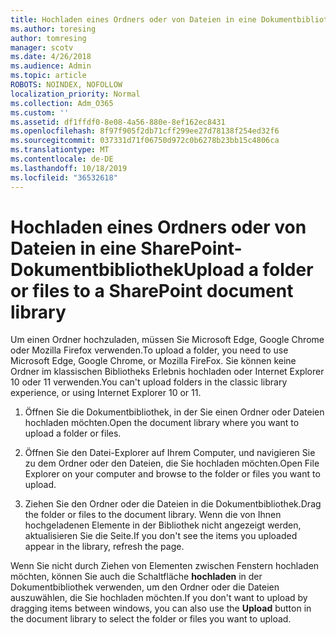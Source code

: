 ```yaml
---
title: Hochladen eines Ordners oder von Dateien in eine Dokumentbibliothek
ms.author: toresing
author: tomresing
manager: scotv
ms.date: 4/26/2018
ms.audience: Admin
ms.topic: article
ROBOTS: NOINDEX, NOFOLLOW
localization_priority: Normal
ms.collection: Adm_O365
ms.custom: ''
ms.assetid: df1ffdf0-8e08-4a56-880e-8ef162ec8431
ms.openlocfilehash: 8f97f905f2db71cff299ee27d78138f254ed32f6
ms.sourcegitcommit: 037331d71f06750d972c0b6278b23bb15c4806ca
ms.translationtype: MT
ms.contentlocale: de-DE
ms.lasthandoff: 10/18/2019
ms.locfileid: "36532618"
---
```

# <a name="upload-a-folder-or-files-to-a-sharepoint-document-library"></a><span data-ttu-id="7d619-102">Hochladen eines Ordners oder von Dateien in eine SharePoint-Dokumentbibliothek</span><span class="sxs-lookup"><span data-stu-id="7d619-102">Upload a folder or files to a SharePoint document library</span></span>

<span data-ttu-id="7d619-103">Um einen Ordner hochzuladen, müssen Sie Microsoft Edge, Google Chrome oder Mozilla Firefox verwenden.</span><span class="sxs-lookup"><span data-stu-id="7d619-103">To upload a folder, you need to use Microsoft Edge, Google Chrome, or Mozilla FireFox.</span></span> <span data-ttu-id="7d619-104">Sie können keine Ordner im klassischen Bibliotheks Erlebnis hochladen oder Internet Explorer 10 oder 11 verwenden.</span><span class="sxs-lookup"><span data-stu-id="7d619-104">You can't upload folders in the classic library experience, or using Internet Explorer 10 or 11.</span></span>
  
1. <span data-ttu-id="7d619-105">Öffnen Sie die Dokumentbibliothek, in der Sie einen Ordner oder Dateien hochladen möchten.</span><span class="sxs-lookup"><span data-stu-id="7d619-105">Open the document library where you want to upload a folder or files.</span></span>
    
2. <span data-ttu-id="7d619-106">Öffnen Sie den Datei-Explorer auf Ihrem Computer, und navigieren Sie zu dem Ordner oder den Dateien, die Sie hochladen möchten.</span><span class="sxs-lookup"><span data-stu-id="7d619-106">Open File Explorer on your computer and browse to the folder or files you want to upload.</span></span>
    
3. <span data-ttu-id="7d619-107">Ziehen Sie den Ordner oder die Dateien in die Dokumentbibliothek.</span><span class="sxs-lookup"><span data-stu-id="7d619-107">Drag the folder or files to the document library.</span></span> <span data-ttu-id="7d619-108">Wenn die von Ihnen hochgeladenen Elemente in der Bibliothek nicht angezeigt werden, aktualisieren Sie die Seite.</span><span class="sxs-lookup"><span data-stu-id="7d619-108">If you don't see the items you uploaded appear in the library, refresh the page.</span></span> 
    
<span data-ttu-id="7d619-109">Wenn Sie nicht durch Ziehen von Elementen zwischen Fenstern hochladen möchten, können Sie auch die Schaltfläche **hochladen** in der Dokumentbibliothek verwenden, um den Ordner oder die Dateien auszuwählen, die Sie hochladen möchten.</span><span class="sxs-lookup"><span data-stu-id="7d619-109">If you don't want to upload by dragging items between windows, you can also use the **Upload** button in the document library to select the folder or files you want to upload.</span></span> 
  

